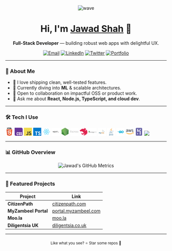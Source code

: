 <!-- Header -->
<div align="center">
  <img src="https://media2.giphy.com/media/79uMvMuByazSk1cZUX/giphy.gif?cid=ecf05e473ocvmlvn2df8dfx3uh3hrkom2vtc1e4udmv8z640&rid=giphy.gif&ct=s" alt="wave" width="72" height="72" />
  <h1>Hi, I'm <a href="https://jawad114.github.io/" title="Portfolio">Jawad Shah</a> 👋</h1>
  <p><b>Full-Stack Developer</b> — building robust web apps with delightful UX.</p>
  <p>
    <a href="mailto:col.jawadshahak47@gmail.com"><img alt="Email" src="https://img.shields.io/badge/Email-Contact-informational?style=flat-square&logo=gmail"></a>
    <a href="https://www.linkedin.com/in/jawad-shah/"><img alt="LinkedIn" src="https://img.shields.io/badge/LinkedIn-Connect-blue?style=flat-square&logo=linkedin"></a>
    <a href="https://twitter.com/private_boii"><img alt="Twitter" src="https://img.shields.io/badge/Twitter-Follow-1DA1F2?style=flat-square&logo=twitter"></a>
    <a href="https://jawad114.github.io/"><img alt="Portfolio" src="https://img.shields.io/badge/Portfolio-Visit-0ea5e9?style=flat-square&logo=vercel"></a>
  </p>
</div>

---

### 🚀 About Me
- 🚀 I love shipping clean, well-tested features.  
- 🌱 Currently diving into **ML** & scalable architectures.  
- 🤝 Open to collaboration on impactful OSS or product work.  
- 💬 Ask me about **React, Node.js, TypeScript, and cloud dev**.  

---

### 🛠️ Tech I Use
<p>
  <code><img height="25" src="https://raw.githubusercontent.com/github/explore/master/topics/html/html.png"></code>
  <code><img height="25" src="https://raw.githubusercontent.com/github/explore/master/topics/css/css.png"></code>
  <code><img height="25" src="https://raw.githubusercontent.com/github/explore/master/topics/javascript/javascript.png"></code>
  <code><img height="25" src="https://raw.githubusercontent.com/github/explore/master/topics/typescript/typescript.png"></code>
  <code><img height="25" src="https://raw.githubusercontent.com/github/explore/master/topics/react/react.png"></code>
  <code><img height="25" src="https://raw.githubusercontent.com/github/explore/master/topics/nextjs/nextjs.png"></code>
  <code><img height="25" src="https://raw.githubusercontent.com/github/explore/master/topics/nodejs/nodejs.png"></code>
  <code><img height="25" src="https://raw.githubusercontent.com/github/explore/master/topics/express/express.png"></code>
  <code><img height="25" src="https://raw.githubusercontent.com/github/explore/master/topics/nestjs/nestjs.png"></code>
  <code><img height="25" src="https://raw.githubusercontent.com/github/explore/master/topics/mongodb/mongodb.png"></code>
  <code><img height="25" src="https://raw.githubusercontent.com/github/explore/master/topics/mysql/mysql.png"></code>
  <code><img height="25" src="https://raw.githubusercontent.com/github/explore/master/topics/java/java.png"></code>
  <code><img height="25" src="https://raw.githubusercontent.com/github/explore/master/topics/go/go.png"></code>
  <code><img height="25" src="https://raw.githubusercontent.com/devicons/devicon/master/icons/amazonwebservices/amazonwebservices-original.svg"></code>
  <code><img height="25" src="https://raw.githubusercontent.com/devicons/devicon/master/icons/heroku/heroku-plain.svg"></code>
  <code><img height="25" src="https://raw.githubusercontent.com/reduxjs/redux/master/logo/logo.png"></code>
</p>

---

### 📊 GitHub Overview
<p align="center">
  <img src="https://raw.githubusercontent.com/jawad114/jawad114/main/github-metrics.svg" alt="Jawad's GitHub Metrics" width="625em" />
</p>


---

### 🌟 Featured Projects
| Project | Link |
|---------|------|
| **CitizenPath** | [citizenpath.com](https://citizenpath.com/) |
| **MyZambeel Portal** | [portal.myzambeel.com](https://portal.myzambeel.com/login) |
| **Moo.la** | [moo.la](https://moo.la/) |
| **Diligentsia UK** | [diligentsia.co.uk](https://diligentsia.co.uk/) |

---

<div align="center">
  <sub>Like what you see? ⭐ Star some repos 💙</sub>
</div>

